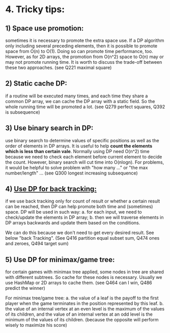 # 4. Tricky tips:

## 1) Space use promotion: 

sometimes it is necessary to promote the extra space use. If a DP algorithm only including several preceding elements, then it is possible to promote space from O(n) to O(1). Doing so can promote time performance, too. However, as for 2D arrays, the promotion from O(n^2) space to O(n) may or may not promote running time. It is worth to discuss the trade-off between these two approaches. (see Q221 maximal square)

## 2) Static cache DP: 

if a routine will be executed many times, and each time they share a common DP array, we can cache the DP array with a static field. So the whole running time will be promoted a lot. (see Q279 perfect squares, Q392 is subsequence)

## 3) Use binary search in DP: 

use binary search to determine values of specific positions as well as the order of elements in DP arrays. It is useful to help **count the elements which is less than certain vale**. Normally using DP need O(n^2) time because we need to check each element before current element to decide the count. However, binary search will cut time into O(nlogn). For problems, it would be helpful to solve problem with "how many ..." or "the max number/length" ... (see Q300 longest increasing subsequence)
	
## 4) [Use DP for back tracking:](DP_for_backTracking/README.md)

if we use back tracking only for count of result or whether a certain result can be reached, then DP can help promote both time and (sometimes) space. DP will be used in such way: 
    a. for each input, we need to check/update the elements in DP array; 
    b. then we will traverse elements in DP arrays backwards and update them based on the conditions.

We can do this because we don't need to get every desired result. See below "back Tracking". (See Q416 partition equal subset sum, Q474 ones and zeroes, Q494 target sum)

## 5) Use DP for minimax/game tree: 

for certain games with minimax tree applied, some nodes in tree are shared with different subtrees. So cache for these nodes is necessary. Usually we use HashMap or 2D arrays to cache them. (see Q464 can I win, Q486 predict the winner) 

For minimax tree/game tree:
    a. the value of a leaf is the payoff to the first player when the game terminates in the position represented by this leaf.
    b. the value of an internal vertex at an even level is the maximum of the values of its children, and the value of an internal vertex at an odd level is the minimum of the values of its children. (because the opposite will perform wisely to maximize his score)
